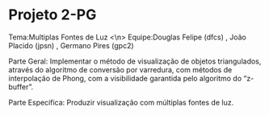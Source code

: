 # Projeto 2-PG

Tema:Multiplas Fontes de Luz <\n>
Equipe:Douglas Felipe (dfcs) , João Placido (jpsn) , Germano Pires (gpc2)

Parte Geral: Implementar o método de visualização de objetos triangulados, através do
algoritmo de conversão por varredura, com métodos de interpolação de Phong, com a
visibilidade garantida pelo algoritmo do “z-buffer”.

Parte Específica: Produzir visualização com múltiplas fontes de luz.
